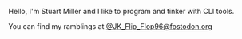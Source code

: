 Hello, I'm Stuart Miller and I like to program and tinker with CLI tools. 

You can find my ramblings at [@JK_Flip_Flop96@fostodon.org](https://fosstodon.org/@JK_Flip_Flop)  

<!---
JK-Flip-Flop96/JK-Flip-Flop96 is a ✨ special ✨ repository because its `README.md` (this file) appears on your GitHub profile.
You can click the Preview link to take a look at your changes.
--->
